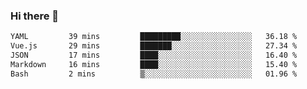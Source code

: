 ### Hi there 👋

<!--
**urzz/urzz** is a ✨ _special_ ✨ repository because its `README.md` (this file) appears on your GitHub profile.

Here are some ideas to get you started:

- 🔭 I’m currently working on ...
- 🌱 I’m currently learning ...
- 👯 I’m looking to collaborate on ...
- 🤔 I’m looking for help with ...
- 💬 Ask me about ...
- 📫 How to reach me: ...
- 😄 Pronouns: ...
- ⚡ Fun fact: ...
-->

<!--START_SECTION:waka-->

```txt
YAML         39 mins         █████████░░░░░░░░░░░░░░░░   36.18 %
Vue.js       29 mins         ███████░░░░░░░░░░░░░░░░░░   27.34 %
JSON         17 mins         ████░░░░░░░░░░░░░░░░░░░░░   16.40 %
Markdown     16 mins         ████░░░░░░░░░░░░░░░░░░░░░   15.40 %
Bash         2 mins          ▒░░░░░░░░░░░░░░░░░░░░░░░░   01.96 %
```

<!--END_SECTION:waka-->
